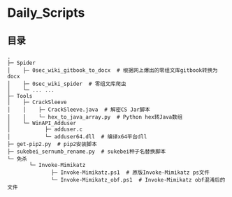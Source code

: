 # Daily_Scripts

## 目录

<pre><code>.
├─ Spider
│    ├─ 0sec_wiki_gitbook_to_docx  # 根据网上爆出的零组文库gitbook转换为docx
│    ├─ 0sec_wiki_spider  # 零组文库爬虫
│    └─ ... ...
├─ Tools
│    ├─ CrackSleeve
│    │    ├─ CrackSleeve.java  # 解密CS Jar脚本
│    │    └─ hex_to_java_array.py  # Python hex转Java数组
│    └─ WinAPI_Adduser
│           ├─ adduser.c
│           └─ adduser64.dll  # 编译x64平台dll
├─ get-pip2.py  # pip2安装脚本
├─ sukebei_sernumb_rename.py  # sukebei种子名替换脚本
└─ 免杀
       └─ Invoke-Mimikatz
              ├─ Invoke-Mimikatz.ps1  # 原版Invoke-Mimikatz ps文件
              └─ Invoke-Mimikatz_obf.ps1  # Invoke-Mimikatz obf混淆后的文件
</code></pre>
